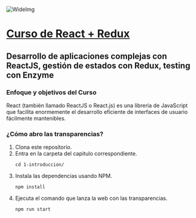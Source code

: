![WideImg](http://fictizia.com/img/github/Fictizia-plan-estudios-github.jpg)

# [Curso de React + Redux](https://fictizia.com/formacion/curso-react-js-redux)
## Desarrollo de aplicaciones complejas con ReactJS, gestión de estados con Redux, testing con Enzyme

### Enfoque y objetivos del Curso
React (también llamado ReactJS o React.js) es una librería de JavaScript que facilita enormemente el desarrollo eficiente de interfaces de usuario fácilmente mantenibles.

### ¿Cómo abro las transparencias?
1. Clona este repositorio.
1. Entra en la carpeta del capitulo correspondiente.
	```shell
	cd 1-introduccion/
	```
1. Instala las dependencias usando NPM.
	```shell
    npm install
    ```
1. Ejecuta el comando que lanza la web con las transparencias.
	```shell
    npm run start
	```

